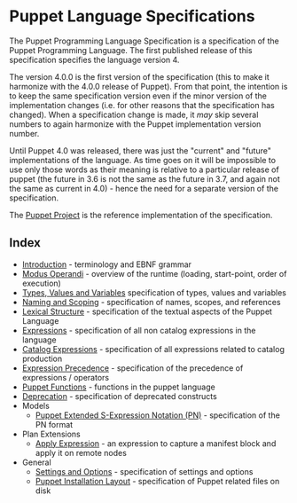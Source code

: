 Puppet Language Specifications
===

The Puppet Programming Language Specification is a specification of the Puppet Programming
Language. The first published release of this specification specifies the language version 4.

The version 4.0.0 is the first version of the specification (this to make it harmonize
with the 4.0.0 release of Puppet). From that point, the intention is to keep the
same specification version even if the minor version of the implementation changes (i.e.
for other reasons that the specification has changed). When a specification change is made,
it *may* skip several numbers to again harmonize with the Puppet implementation version number.

Until Puppet 4.0 was released, there was just the "current" and "future" implementations
of the language. As time goes on it will be impossible to use only those words as their meaning
is relative to a particular release of puppet (the future in 3.6 is not the same as the future in 3.7, and again not the same as current in 4.0) - hence the need for a separate version of the
specification.

The [Puppet Project][1] is the reference implementation of the specification.

Index
---

* [Introduction][2] - terminology and EBNF grammar
* [Modus Operandi][3] - overview of the runtime (loading, start-point, order of execution)
* [Types, Values and Variables][4] specification of types, values and variables
* [Naming and Scoping][5] - specification of names, scopes, and references
* [Lexical Structure][6] - specification of the textual aspects of the Puppet Language
* [Expressions][7] - specification of all non catalog expressions in the language
* [Catalog Expressions][8] - specification of all expressions related to catalog production
* [Expression Precedence][9] - specification of the precedence of expressions / operators
* [Puppet Functions][14] - functions in the puppet language
* [Deprecation][10] - specification of deprecated constructs
* Models
  * [Puppet Extended S-Expression Notation (PN)][17] - specification of the PN format
* Plan Extensions
  * [Apply Expression][18] - an expression to capture a manifest block and apply it on remote nodes
* General
  * [Settings and Options][13] - specification of settings and options
  * [Puppet Installation Layout][15] - specification of Puppet related files on disk

[2]:intro.md
[3]:modus-operandi.md
[4]:types_values_variables.md
[5]:names.md
[6]:lexical_structure.md
[7]:expressions.md
[8]:catalog_expressions.md
[9]:expression_precedence.md
[10]:deprecations.md

[11]:func-api.md
[12]:plugin-api.md
[13]:settings.md
[14]:puppet-functions.md
[15]:file_paths.md
[16]:resource_types.md
[17]:../models/pn.md
[18]:apply.md

[1]:http://www.github.com/puppetlabs/puppet
